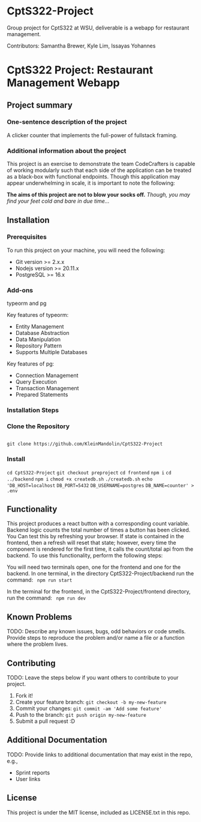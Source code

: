 # CptS322-Project
Group project for CptS322 at WSU, deliverable is a webapp for restaurant management.

Contributors: Samantha Brewer, Kyle Lim, Issayas Yohannes
# CptS322 Project: Restaurant Management Webapp

## Project summary

### One-sentence description of the project

A clicker counter that implements the full-power of fullstack framing.

### Additional information about the project

This project is an exercise to demonstrate the team CodeCrafters is capable of working modularly such 
that each side of the application can be treated as a black-box with functional endpoints. Though this
application may appear underwhelming in scale, it is important to note the following:

<B>The aims of this project are not to blow your socks off.</b><em> Though, you may find your feet cold and bare in due time...</em>

## Installation

### Prerequisites

To run this project on your machine, you will need the following:

<ul>
 <li>Git version >= 2.x.x</li>
 <li>Nodejs version >= 20.11.x</li>
 <li>PostgreSQL >= 16.x</li>
</ul>

### Add-ons

typeorm and pg

Key features of typeorm:

<ul>
 <li>Entity Management</li>
 <li>Database Abstraction</li>
 <li>Data Manipulation</li>
 <li>Repository Pattern</li>
 <li>Supports Multiple Databases</li>
</ul>

Key features of pg:

<ul>
 <li>Connection Management</li>
 <li>Query Execution</li>
 <li>Transaction Management</li>
 <li>Prepared Statements</li>
</ul>


### Installation Steps

### Clone the Repository
<code>
git clone https://github.com/KleinMandolin/CptS322-Project
</code>

### Install
<code>cd CptS322-Project</code>
<code>git checkout preproject</code>
<code>cd frontend</code>
<code>npm i</code>
<code>cd ../backend</code>
<code>npm i</code>
<code>chmod +x createdb.sh</code>
<code>./createdb.sh</code>
<code>echo 'DB_HOST=localhost</code>
<code>DB_PORT=5432</code>
<code>DB_USERNAME=postgres</code>
<code>DB_NAME=counter' > .env</code>

## Functionality

This project produces a react button with a corresponding count variable. Backend logic counts the total number of times a button has been clicked. You
Can test this by refreshing your browser. If state is contained in the frontend, then a refresh will reset that state; however, every time the component
is rendered for the first time, it calls the count/total api from the backend. To use this functionality, perform the following steps:

You will need two terminals open, one for the frontend and one for the backend. In one terminal, in the directory CptS322-Project/backend run the command:
<code>
 npm run start
</code>

In the terminal for the frontend, in the CptS322-Project/frontend directory, run the command:
<code>
 npm run dev
</code>

## Known Problems

TODO: Describe any known issues, bugs, odd behaviors or code smells. 
Provide steps to reproduce the problem and/or name a file or a function where the problem lives.


## Contributing

TODO: Leave the steps below if you want others to contribute to your project.

1. Fork it!
2. Create your feature branch: `git checkout -b my-new-feature`
3. Commit your changes: `git commit -am 'Add some feature'`
4. Push to the branch: `git push origin my-new-feature`
5. Submit a pull request :D

## Additional Documentation

TODO: Provide links to additional documentation that may exist in the repo, e.g.,
  * Sprint reports
  * User links

## License

This project is under the MIT license, included as LICENSE.txt in this repo.
